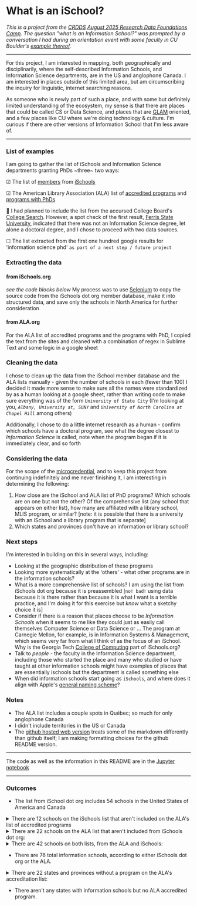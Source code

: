 # What is an iSchool?

_This is a project from the [CRDDS](https://www.colorado.edu/crdds/) [August 2025 Research Data Foundations Camp](https://cu-boulder-crdds.github.io/Research-Data-Foundations-Camp-2025-August/). The question "what is an Information School?" was prompted by a conversation I had during an orientation event with some faculty in CU Boulder's [example thereof](https://www.colorado.edu/cmdi/infoscience)._

****

For this project, I am interested in mapping, both geographically and disciplinarily, where the self-described Information Schools, and Information Science departments, are in the US and anglophone Canada. I am interested in places outside of this limited area, but am circumscribing the inquiry for linguistic, internet searching reasons.

As someone who is newly part of such a place, and with some but definitely limited understanding of the ecosystem, my sense is that there are places that could be called CS or Data Science, and places that are [GLAM](https://en.wikipedia.org/wiki/GLAM_(cultural_heritage)) oriented, and a few places like CU where we're doing technology & culture. I'm curious if there are other versions of Information School that I'm less aware of.

****

### List of examples

I am going to gather the list of iSchools and Information Science departments granting PhDs ~three~ two ways:

&#x2611; The list of [members](https://www.ischools.org/members) from [iSchools](https://www.ischools.org/)

&#x2611; The American Library Association (ALA) list of [accredited programs](https://www.ala.org/cfapps/lisdir/lisdir_search.cfm) and [programs with PhDs](https://www.ala.org/cfapps/lisdir/)

&#x1F6AB;  I had planned to include the list from the accursed College Board's [College Search](https://bigfuture.collegeboard.org/college-search/major/information-science?deg=doctoral&navId=gh-cs). However, a spot check of the first result, [Ferris State University](https://www.ferris.edu/), indicated that there was not an Information Science degree, let alone a doctoral degree, and I chose to proceed with two data sources.

&#x2610; The list extracted from the first one hundred google results for 'information science phd' `as part of a next step / future project`

### Extracting the data

   
#### from iSchools.org

_see the code blocks below_
My process was to use [Selenium](https://www.selenium.dev/) to copy the source code from the iSchools dot org member database, make it into structured data, and save only the schools in North America for further consideration

#### from ALA.org

For the ALA list of accredited programs and the programs with PhD, I copied the text from the sites and cleaned with a combination of regex in Sublime Text and some logic in a google sheet

### Cleaning the data

I chose to clean up the data from the iSchool member database and the ALA lists manually - given the number of schools in each (fewer than 100) I decided it made more sense to make sure all the names were standardized by as a human looking at a google sheet, rather than writing code to make sure everything was of the form `University of State City` (I'm looking at you, _`Albany, University at, SUNY`_ and _`University of North Carolina at Chapel Hill`_ among others)

Additionally, I chose to do a little internet research as a human - confirm which schools have a doctoral program, see what the degree closest to _Information Science_ is called, note when the program began if it is immediately clear, and so forth

### Considering the data

For the scope of the [microcredential](https://cu-boulder-crdds.github.io/Research-Data-Foundations-Camp-2025-August/content/wrap-up/microcredential.html), and to keep this project from continuing indefinitely and me never finishing it, I am interesting in determining the following:

1. How close are the iSchool and ALA list of PhD programs? Which schools are on one but not the other? Of the comprehensive list (any school that appears on either list), how many are affiliated with a library school, MLIS program, or similar? [note: it is possible that there is a university with an iSchool and a library program that is separate]
2. Which states and provinces don't have an information or library school?

### Next steps

I'm interested in building on this in several ways, including:
* Looking at the geographic distribution of these programs
* Looking more systematically at the 'others' - what other programs are in the information schools?
* What is a more comprehensive list of schools? I am using the list from iSchools dot org because it is preassembled [`no! bad!` using data because it is there rather than because it is what I want is a terrible practice, and I'm doing it for this exercise but _know_ what a sketchy choice it is]
* Consider if there is a reason that places choose to be *Information Schools* when it seems to me like they could just as easily call themselves Computer Science or Data Science or ... The program at Carnegie Mellon, for example, is in Information Systems & Management, which seems very far from what I think of as the focus of an iSchool. Why is the Georgia Tech [College of Computing](https://www.cc.gatech.edu/) part of iSchools.org?
* Talk to *people* - the faculty in the Information Science department, including those who started the place and many who studied or have taught at other information schools might have examples of places that are essentially ischools but the department is called something else
* When did information schools start going as `iSchools`, and where does it align with Apple's [general naming scheme](https://en.wikipedia.org/wiki/IMac)?

### Notes

* The ALA list includes a couple spots in Québec; so much for only anglophone Canada
* I didn't include territories in the US or Canada
* The [github hosted web version](https://goldfarb.github.io/datacamp/) treats some of the markdown differently than github itself; I am making formatting choices for the github README version.

****
The code as well as the information in this README are in the [Jupyter notebook](https://github.com/goldfarb/datacamp/blob/main/ischools.ipynb)


***
### Outcomes

* The list from iSchool dot org includes 54 schools in the United States of America and Canada

<details>
  <summary>There are 12 schools on the iSchools list that aren't included on the ALA's list of accredited programs</summary>

* (these are the information schools without library programs):

1. Carnegie Mellon University,
1. Cornell University,
1. George Mason University,
1. Georgia Tech,
1. Michigan State University,
1. Penn State University,
1. Rochester Institute of Technology,
1. University of California Berkeley,
1. University of California Irvine,
1. University of Cincinnati,
1. University of Colorado Boulder,
1. University of Maryland Baltimore County 

</details>

<details>
  <summary>There are 22 schools on the ALA list that aren't included from iSchools dot org:</summary>

1. CUNY Queens College,
1. Catholic University of America,
1. Chicago State University,
1. East Carolina University,
1. Emporia State University,
1. North Carolina Central University,
1. Old Dominion University,
1. Pennsylvania Western University Clarion,
1. Southern Connecticut State University,
1. St. Catherine University,
1. St. John's University,
1. Texas Woman's University,
1. University of Alberta,
1. University of Hawaii,
1. University of North Carolina Greensboro,
1. University of Ottawa,
1. University of Puerto Rico,
1. University of Rhode Island,
1. University of Southern California,
1. University of Southern Mississippi,
1. Valdosta State University,
1. Western University 
</details>

<details>
  <summary>There are 42 schools on both lists, from the ALA and iSchools:</summary>

1. Dalhousie University,
1. Dominican University,
1. Drexel University,
1. Florida State University,
1. Indiana University Bloomington,
1. Indiana University Indianapolis,
1. Kent State University,
1. Long Island University,
1. Louisiana State University,
1. McGill University,
1. Pratt Institute,
1. Rutgers University,
1. San Jose State University,
1. Simmons University,
1. State University of New York Albany,
1. State University of New York Buffalo,
1. Syracuse University,
1. University of Alabama,
1. University of Arizona,
1. University of British Columbia,
1. University of California Los Angeles,
1. University of Denver,
1. University of Illinois Urbana-Champaign,
1. University of Iowa,
1. University of Kentucky,
1. University of Maryland,
1. University of Michigan,
1. University of Missouri,
1. University of North Carolina Chapel Hill,
1. University of North Texas,
1. University of Oklahoma,
1. University of Pittsburgh,
1. University of South Carolina,
1. University of South Florida,
1. University of Tennessee Knoxville,
1. University of Texas Austin,
1. University of Toronto,
1. University of Washington,
1. University of Wisconsin Madison,
1. University of Wisconsin Milwaukee,
1. Université de Montréal,
1. Wayne State University 

</details>

* There are 76 total information schools, according to either iSchools dot org or the ALA.

<details>
  <summary>There are 22 states and provinces without a program on the ALA's accreditation list:</summary>
  
1. Alaska,
1. Arkansas,
1. Delaware,
1. Idaho,
1. Manitoba,
1. Maine,
1. Montana,
1. New Brunswick,
1. North Dakota,
1. Nebraska,
1. New Hampshire,
1. Newfoundland & Labrador,
1. New Mexico,
1. Nevada,
1. Oregon,
1. Prince Edward Island,
1. South Dakota,
1. Saskatchewan,
1. Utah,
1. Vermont,
1. West Virginia,
1. Wyoming 

</details>


* There aren't any states with information schools but no ALA accredited program.
